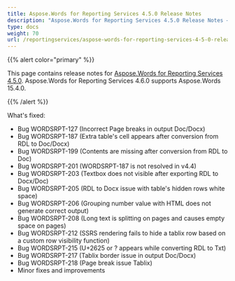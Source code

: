 ```yaml
---
title: Aspose.Words for Reporting Services 4.5.0 Release Notes
description: "Aspose.Words for Reporting Services 4.5.0 Release Notes – learn about the latest updates and fixes."
type: docs
weight: 70
url: /reportingservices/aspose-words-for-reporting-services-4-5-0-release-notes/
---
```


{{% alert color="primary" %}} 

This page contains release notes for [Aspose.Words for Reporting Services 4.5.0](http://www.aspose.com/downloads/words/reportingservices/new-releases/aspose.words-for-reporting-services-4.5.0-\(zip\)/). Aspose.Words for Reporting Services 4.6.0 supports Aspose.Words 15.4.0.

{{% /alert %}} 

What's fixed:

- Bug WORDSRPT-127 (Incorrect Page breaks in output Doc/Docx)
- Bug WORDSRPT-187 (Extra table's cell appears after conversion from RDL to Doc/Docx)
- Bug WORDSRPT-199 (Contents are missing after conversion from RDL to Doc)
- Bug WORDSRPT-201 (WORDSRPT-187 is not resolved in v4.4)
- Bug WORDSRPT-203 (Textbox does not visible after exporting RDL to Docx/Doc)
- Bug WORDSRPT-205 (RDL to Docx issue with table's hidden rows white space)
- Bug WORDSRPT-206 (Grouping number value with HTML does not generate correct output)
- Bug WORDSRPT-208 (Long text is splitting on pages and causes empty space on pages)
- Bug WORDSRPT-212 (SSRS rendering fails to hide a tablix row based on a custom row visibility function)
- Bug WORDSRPT-215 (U+2625 or ? appears while converting RDL to Txt)
- Bug WORDSRPT-217 (Tablix border issue in output Doc/Docx)
- Bug WORDSRPT-218 (Page break issue Tablix)
- Minor fixes and improvements
